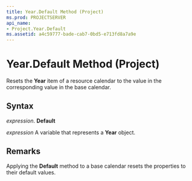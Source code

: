 ```yaml
---
title: Year.Default Method (Project)
ms.prod: PROJECTSERVER
api_name:
- Project.Year.Default
ms.assetid: a4c59777-bade-cab7-0bd5-e713fd8a7a9e
---
```



# Year.Default Method (Project)

Resets the  **Year** item of a resource calendar to the value in the corresponding value in the base calendar.


## Syntax

 _expression_. **Default**

 _expression_ A variable that represents a **Year** object.


## Remarks

Applying the  **Default** method to a base calendar resets the properties to their default values.


